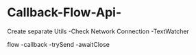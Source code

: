 # Callback-Flow-Api-
Create separate Utils 
-Check Network Connection 
-TextWatcher

flow -callback
     -trySend
     -awaitClose

